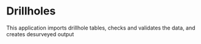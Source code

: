 # Drillholes

This application imports drillhole tables, checks and validates the data, and creates desurveyed output
